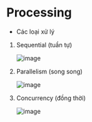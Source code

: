 # Processing

- Các loại xử lý

1. Sequential (tuần tự)

   ![image](https://res.cloudinary.com/kori/image/upload/v1618723069/blogs/programming/1.png)

2. Parallelism (song song)

   ![image](https://res.cloudinary.com/kori/image/upload/v1618723069/blogs/programming/2.png)

3. Concurrency (đồng thời)

   ![image](https://res.cloudinary.com/kori/image/upload/v1618723069/blogs/programming/3.png)
